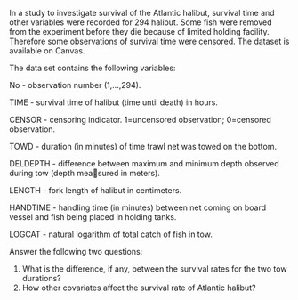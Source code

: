 In a study to investigate survival of the Atlantic halibut, survival time and other variables were
recorded for 294 halibut. Some fish were removed from the experiment before they die because of
limited holding facility. Therefore some observations of survival time were censored. The dataset is
available on Canvas.

The data set contains the following variables:

No - observation number (1,...,294).

TIME - survival time of halibut (time until death) in hours.

CENSOR - censoring indicator. 1=uncensored observation; 0=censored observation.

TOWD - duration (in minutes) of time trawl net was towed on the bottom.

DELDEPTH - difference between maximum and minimum depth observed during tow (depth measured in meters).

LENGTH - fork length of halibut in centimeters.

HANDTIME - handling time (in minutes) between net coming on board vessel and fish being placed
in holding tanks.

LOGCAT - natural logarithm of total catch of fish in tow.

Answer the following two questions:

1. What is the difference, if any, between the survival rates for the two tow durations?
2. How other covariates affect the survival rate of Atlantic halibut?
